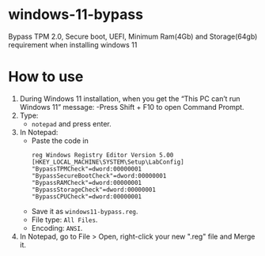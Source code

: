 # windows-11-bypass
Bypass TPM 2.0, Secure boot, UEFI, Minimum Ram(4Gb) and Storage(64gb) requirement when installing windows 11

# How to use

1. During Windows 11 installation, when you get the “This PC can’t run Windows 11” message:
    -Press Shift + F10 to open Command Prompt.
2. Type:
    * ``` notepad ```
   and press enter.
4. In Notepad:
   * Paste the code in <pre> ```reg Windows Registry Editor Version 5.00 [HKEY_LOCAL_MACHINE\SYSTEM\Setup\LabConfig] "BypassTPMCheck"=dword:00000001 "BypassSecureBootCheck"=dword:00000001 "BypassRAMCheck"=dword:00000001 "BypassStorageCheck"=dword:00000001 "BypassCPUCheck"=dword:00000001 ``` </pre>
    * Save it as ```windows11-bypass.reg```.
    * File type: ```All Files```.
    * Encoding: ```ANSI```.
5. In Notepad, go to File > Open, right-click your new ".reg" file and Merge it.
